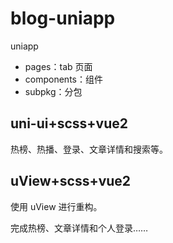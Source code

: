 # blog-uniapp

uniapp

- pages：tab 页面
- components：组件
- subpkg：分包

## uni-ui+scss+vue2

热榜、热播、登录、文章详情和搜索等。

## uView+scss+vue2

使用 uView 进行重构。

完成热榜、文章详情和个人登录……
